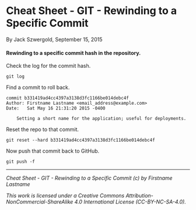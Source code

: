 # Cheat Sheet - GIT - Rewinding to a Specific Commit

By Jack Szwergold, September 15, 2015

#### Rewinding to a specific commit hash in the repository.

Check the log for the commit hash.

    git log

Find a commit to roll back.

	commit b331419ad4cc4397a3138d3fc1166be014debc4f
	Author: Firstname Lastname <email_address@example.com>
	Date:   Sat May 16 21:31:20 2015 -0400
	
	    Setting a short name for the application; useful for deployments.

Reset the repo to that commit.

    git reset --hard b331419ad4cc4397a3138d3fc1166be014debc4f

Now push that commit back to GitHub.

    git push -f

***

*Cheat Sheet - GIT - Rewinding to a Specific Commit (c) by Firstname Lastname*

*This work is licensed under a Creative Commons Attribution-NonCommercial-ShareAlike 4.0 International License (CC-BY-NC-SA-4.0).*
